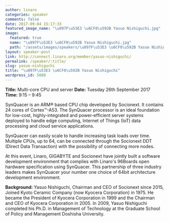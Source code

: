 ```yaml
---
author: linaro
categories: speaker
comments: false
date: 2017-09-04 15:17:33
featured_image_name: "\u897F\u53E3 \u6CF0\u592B Yasuo Nishiguchi.jpg"
image:
  featured: true
  name: "\u897F\u53E3 \u6CF0\u592B Yasuo Nishiguchi.jpg"
  path: "/assets/images/speakers/\u897F\u53E3 \u6CF0\u592B Yasuo Nishiguchi.jpg"
layout: speaker-post
link: http://connect.linaro.org/member/yasuo-nishiguchi/
permalink: /speaker/:title/
slug: yasuo-nishiguchi
title: "\u897F\u53E3 \u6CF0\u592B Yasuo Nishiguchi"
wordpress_id: 5888
---
```


**Title:** Multi-core CPU and server
**Date:** Tuesday 26th September 2017
**Time:** 9:15 – 9:45

SynQuacer is an ARM® based CPU chip developed by Socionext. It contains 24 cores of
Cortex™-A53. The SynQuacer processor is an ideal foundation for low-cost, highly-integrated
and power-efficient server systems deployed to handle edge computing, Internet of Things (IoT)
data processing and cloud service applications.

SynQuacer can easily scale to handle increasing task loads over time. Multiple CPUs, up to 64,
can be connected through the Socionext DDT (Direct Data Transaction) with the possibility of
connecting more nodes.

At this event, Linaro, GIGABYTE and Socionext have jointly built a software development
environment that complies with Linaro's 96Boards open hardware specification using
SynQuacer. This partnership of three industry leaders makes SynQuacer your number one
choice of 64bit architecture development environment.

**Background:**
Yasuo Nishiguchi, Chairman and CEO of Socionext since 2015, Joined Kyoto Ceramic
Company (now Kyocera Corporation) in 1975. He became the President of Kyocera Corporation
in 1999 and the Chairman and CEO of Kyocera Corporation in 2005. In 2009, Yasuo Nishiguchi
completed his Ph.D. in Management of Technology at the Graduate School of Policy and
Management Doshisha University.